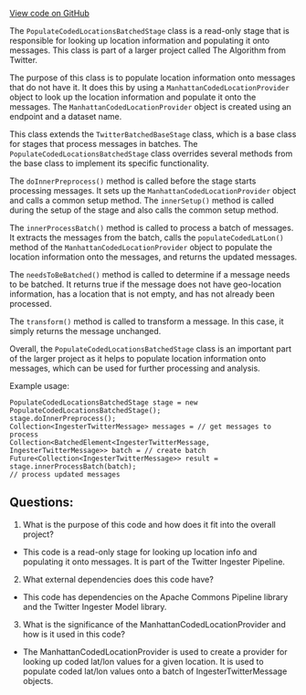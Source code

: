 [View code on GitHub](https://github.com/misbahsy/the-algorithm/src/java/com/twitter/search/ingester/pipeline/twitter/PopulateCodedLocationsBatchedStage.java)

The `PopulateCodedLocationsBatchedStage` class is a read-only stage that is responsible for looking up location information and populating it onto messages. This class is part of a larger project called The Algorithm from Twitter. 

The purpose of this class is to populate location information onto messages that do not have it. It does this by using a `ManhattanCodedLocationProvider` object to look up the location information and populate it onto the messages. The `ManhattanCodedLocationProvider` object is created using an endpoint and a dataset name. 

This class extends the `TwitterBatchedBaseStage` class, which is a base class for stages that process messages in batches. The `PopulateCodedLocationsBatchedStage` class overrides several methods from the base class to implement its specific functionality. 

The `doInnerPreprocess()` method is called before the stage starts processing messages. It sets up the `ManhattanCodedLocationProvider` object and calls a common setup method. The `innerSetup()` method is called during the setup of the stage and also calls the common setup method. 

The `innerProcessBatch()` method is called to process a batch of messages. It extracts the messages from the batch, calls the `populateCodedLatLon()` method of the `ManhattanCodedLocationProvider` object to populate the location information onto the messages, and returns the updated messages. 

The `needsToBeBatched()` method is called to determine if a message needs to be batched. It returns true if the message does not have geo-location information, has a location that is not empty, and has not already been processed. 

The `transform()` method is called to transform a message. In this case, it simply returns the message unchanged. 

Overall, the `PopulateCodedLocationsBatchedStage` class is an important part of the larger project as it helps to populate location information onto messages, which can be used for further processing and analysis. 

Example usage:

```
PopulateCodedLocationsBatchedStage stage = new PopulateCodedLocationsBatchedStage();
stage.doInnerPreprocess();
Collection<IngesterTwitterMessage> messages = // get messages to process
Collection<BatchedElement<IngesterTwitterMessage, IngesterTwitterMessage>> batch = // create batch
Future<Collection<IngesterTwitterMessage>> result = stage.innerProcessBatch(batch);
// process updated messages
```
## Questions: 
 1. What is the purpose of this code and how does it fit into the overall project?
- This code is a read-only stage for looking up location info and populating it onto messages. It is part of the Twitter Ingester Pipeline.

2. What external dependencies does this code have?
- This code has dependencies on the Apache Commons Pipeline library and the Twitter Ingester Model library.

3. What is the significance of the ManhattanCodedLocationProvider and how is it used in this code?
- The ManhattanCodedLocationProvider is used to create a provider for looking up coded lat/lon values for a given location. It is used to populate coded lat/lon values onto a batch of IngesterTwitterMessage objects.